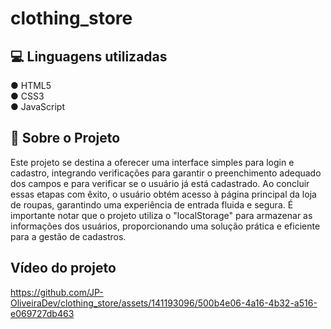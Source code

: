    # clothing_store

## 💻 Linguagens utilizadas 
 ● HTML5   
 ● CSS3    
 ● JavaScript    

## 🤳 Sobre o Projeto     
Este projeto se destina a oferecer uma interface simples para login e cadastro, integrando verificações para garantir o preenchimento adequado dos campos e para verificar se o usuário já está cadastrado. Ao concluir essas etapas com êxito, o usuário obtém acesso à página principal da loja de roupas, garantindo uma experiência de entrada fluida e segura. É importante notar que o projeto utiliza o "localStorage" para armazenar as informações dos usuários, proporcionando uma solução prática e eficiente para a gestão de cadastros.
 
## Vídeo do projeto

https://github.com/JP-OliveiraDev/clothing_store/assets/141193096/500b4e06-4a16-4b32-a516-e069727db463
